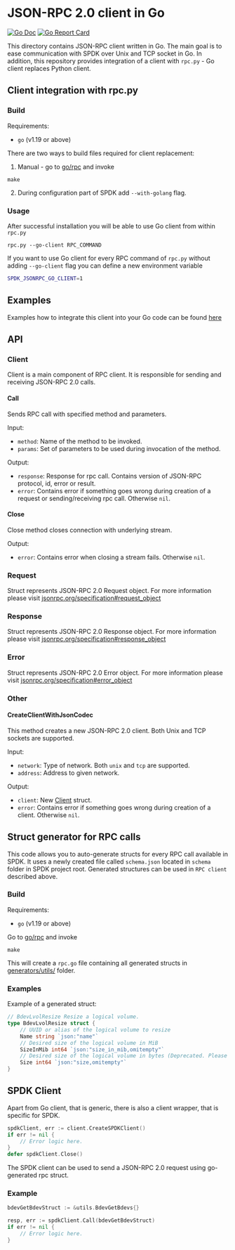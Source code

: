 # JSON-RPC 2.0 client in Go

[![Go Doc](https://img.shields.io/badge/godoc-reference-blue.svg)](http://godoc.org/github.com/spdk/spdk/go/rpc)
[![Go Report Card](https://goreportcard.com/badge/github.com/spdk/spdk/go/rpc)](https://goreportcard.com/report/github.com/spdk/spdk/go/rpc)

This directory contains JSON-RPC client written in Go. The main goal is to ease communication with
SPDK over Unix and TCP socket in Go. In addition, this repository provides integration of a client
with `rpc.py` - Go client replaces Python client.

## Client integration with rpc.py

### Build

Requirements:

* `go` (v1.19 or above)

There are two ways to build files required for client replacement:

1. Manual - go to [go/rpc](./) and invoke

```shell
make
```

2. During configuration part of SPDK add `--with-golang` flag.

### Usage

After successful installation you will be able to use Go client from within `rpc.py`

```shell
rpc.py --go-client RPC_COMMAND
```

If you want to use Go client for every RPC command of `rpc.py` without adding `--go-client` flag
you can define a new environment
variable

```bash
SPDK_JSONRPC_GO_CLIENT=1
```

## Examples

Examples how to integrate this client into your Go code can be
found [here](../../examples/go/hello_gorpc)

## API

### Client

Client is a main component of RPC client. It is responsible for sending and receiving JSON-RPC 2.0
calls.

#### Call

Sends RPC call with specified method and parameters.

Input:

- `method`: Name of the method to be invoked.
- `params`: Set of parameters to be used during invocation of the method.

Output:

- `response`: Response for rpc call. Contains version of JSON-RPC protocol, id, error or result.
- `error`: Contains error if something goes wrong during creation of a request or
 sending/receiving rpc call. Otherwise `nil`.

#### Close

Close method closes connection with underlying stream.

Output:

- `error`: Contains error when closing a stream fails. Otherwise `nil`.

### Request

Struct represents JSON-RPC 2.0 Request object. For more information please visit
[jsonrpc.org/specification#request_object](https://www.jsonrpc.org/specification#request_object)

### Response

Struct represents JSON-RPC 2.0 Response object. For more information please visit
[jsonrpc.org/specification#response_object](https://www.jsonrpc.org/specification#response_object)

### Error

Struct represents JSON-RPC 2.0 Error object. For more information please visit
[jsonrpc.org/specification#error_object](https://www.jsonrpc.org/specification#error_object)

### Other

#### CreateClientWithJsonCodec

This method creates a new JSON-RPC 2.0 client. Both Unix and TCP sockets are supported.

Input:

- `network`: Type of network. Both `unix` and `tcp` are supported.
- `address`: Address to given network.

Output:

- `client`: New [Client](#client) struct.
- `error`: Contains error if something goes wrong during creation of a client. Otherwise `nil`.

## Struct generator for RPC calls

This code allows you to auto-generate structs for every RPC call available in SPDK. It uses a newly
created file called `schema.json` located in `schema` folder in SPDK project root. Generated structures
can be used in `RPC client` described above.

### Build

Requirements:

* `go` (v1.19 or above)

Go to [go/rpc](./) and invoke

```shell
make
```

This will create a `rpc.go` file containing all generated structs in
[generators/utils/](./generators/utils) folder.

### Examples

Example of a generated struct:
```go
// BdevLvolResize Resize a logical volume.
type BdevLvolResize struct {
	// UUID or alias of the logical volume to resize
	Name string `json:"name"`
	// Desired size of the logical volume in MiB
	SizeInMib int64 `json:"size_in_mib,omitempty"`
	// Desired size of the logical volume in bytes (Deprecated. Please use size_in_mib instead.)
	Size int64 `json:"size,omitempty"`
}
```

## SPDK Client

Apart from Go client, that is generic, there is also a client wrapper, that is specific for SPDK.

```go
spdkClient, err := client.CreateSPDKClient()
if err != nil {
    // Error logic here.
}
defer spdkClient.Close()
```

The SPDK client can be used to send a JSON-RPC 2.0 request using go-generated rpc struct.

### Example

```go
bdevGetBdevStruct := &utils.BdevGetBdevs{}

resp, err := spdkClient.Call(bdevGetBdevStruct)
if err != nil {
	// Error logic here.
}
```
